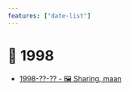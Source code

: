 ```yaml
---
features: ["date-list"]
---
```

# 📅 1998

* [1998-??-?? - 🖼️ Sharing, maan](/home/gaz/Pictures/me/1998_-_free_love.gif)
